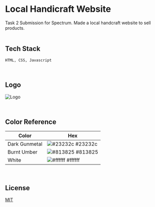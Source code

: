 
# Local Handicraft Website

Task 2 Submission for Spectrum. Made a local handcraft website to sell products.
<br>
<br>

## Tech Stack
```
HTML, CSS, Javascript
```

<br>

## Logo

![Logo](https://akkaara.co.in/wp-content/uploads/2019/01/logo_header_white.png)

<br>

## Color Reference
| Color             | Hex                                                                |
| ----------------- | ------------------------------------------------------------------ |
| Dark Gunmetal | ![#23232c](https://via.placeholder.com/10/23232c?text=+) #23232c |
| Burnt Umber | ![#813825](https://via.placeholder.com/10/813825?text=+) #813825 |
| White | ![#ffffff](https://via.placeholder.com/10/ffffff?text=+) #ffffff |

<br>

## License

[MIT](https://choosealicense.com/licenses/mit/)